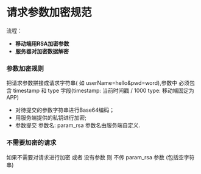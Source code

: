 # 请求参数加密规范

流程：

- **移动端用RSA加密参数**
- **服务器对加密数据解密**



### 参数加密规则
把请求参数拼接成请求字符串( 如 userName=hello&pwd=word),参数中 必须包含 timestamp 和 type 字段(timestamp: 当前时间戳 / 1000  type: 移动端固定为 APP)

 - 对待提交的参数字符串进行Base64编码；
 - 用服务端提供的私钥进行加密;
 - 参数提交 参数名: param_rsa 参数名由服务端自定义.

### 不需要加密的请求
如果不需要对请求进行加密 或者 没有参数 则 不传 param_rsa 参数 (包括空字符串)

